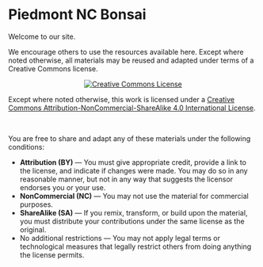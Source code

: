 # Piedmont NC Bonsai

Welcome to our site. 

We encourage others to use the resources available here. Except where noted otherwise, all materials may be reused and adapted under terms of a Creative Commons license.

<p><center><a rel="license" href="http://creativecommons.org/licenses/by-nc-sa/4.0/"><img alt="Creative Commons License" style="border-width:0" src="https://i.creativecommons.org/l/by-nc-sa/4.0/88x31.png" /></a></center></p><p>Except where noted otherwise, this work is licensed under a <a rel="license" href="http://creativecommons.org/licenses/by-nc-sa/4.0/">Creative Commons Attribution-NonCommercial-ShareAlike 4.0 International License</a>.</p>
<br>

You are free to share and adapt any of these materials under the following conditions:

* __Attribution (BY)__ — You must give appropriate credit, provide a link to the license, and indicate if changes were made. You may do so in any reasonable manner, but not in any way that suggests the licensor endorses you or your use.
* __NonCommercial (NC)__ — You may not use the material for commercial purposes.
* __ShareAlike (SA)__ — If you remix, transform, or build upon the material, you must distribute your contributions under the same license as the original.
* No additional restrictions — You may not apply legal terms or technological measures that legally restrict others from doing anything the license permits.
